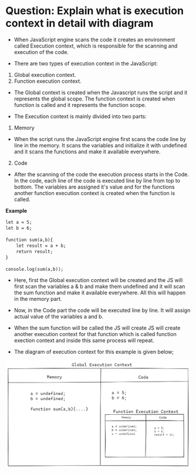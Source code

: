 # Question: Explain what is execution context in detail with diagram

- When JavaScript engine scans the code it creates an environment called Execution context, which is responsible for the scanning and execution of the code.

- There are two types of execution context in the JavaScript:

1. Global execution context.
2. Function execution context.

- The Global context is created when the Javascript runs the script and it represents the global scope. The function context is created when function is called and it represents the function scope.

- The Execution context is mainly divided into two parts:

1. Memory

- When the script runs the JavaScript engine first scans the code line by line in the memory. It scans the variables and initialize it with undefined and it scans the functions and make it available everywhere.

2. Code

- After the scanning of the code the execution process starts in the Code. In the code, each line of the code is executed line by line from top to bottom. The variables are assigned it's value and for the functions another function execution context is created when the function is called.

**Example**

```
let a = 5;
let b = 6;

function sum(a,b){
    let result = a + b;
    return result;
}

console.log(sum(a,b));
```

- Here, first the Global execution context will be created and
  the JS will first scan the variables a & b and make them undefined and it will scan the sum function and make it available everywhere. All this will happen in the memory part.

- Now, in the Code part the code will be executed line by line. It will assign actual value of the variables a and b.

- When the sum function will be called the JS will create JS will create another execution context for that function which is called function exection context and inside this same process will repeat.

- The diagram of execution context for this example is given below;

![Execution context](./assets/answer-3/example-1.png)

